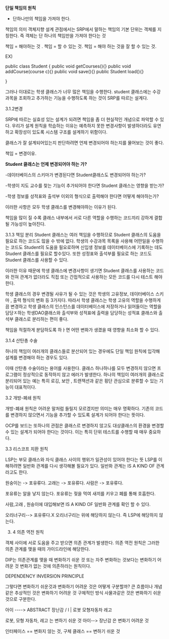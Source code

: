**단일 책임의 원칙**
- 단하나만의 책임을 가져야 한다.

책임의 의미
객체지향 설계 관점에서는 SRP에서 말하는 책임의 기본 단위는 객체를 지칭한다.
즉 객체는 단 하나의 책임만을 가져야 한다는 것

책임 = 해야하는 것 .
책임 = 할 수 있는 것.
책임 = 해야 하는 것을 잘 할 수 있는 것.

EX)

public class Student {
 public void getCourses(){}
 public void addCourse(course c){}
  public void save(){}
   public Student load(){}
    
}

그러나 이대로는 학생 클래스가 너무 많은 책임을 수행한다.
student 클래스에는 수강과목을 조회하고 추가하는 기능을 수행하도록 하는 것이
SRP를 따르는 설계다.




3.1.2변경

SRP에 따르는 실효성 있는 설계가 되려면 책임을 좀 더 현실적인 개념으로 파악할 수 있다.
우리가 설계 원칙을 학습하는 이유는 예측하지 못한 변경사항이 발생하더라도 유연하고 
확장성이 있도록 시스템 구조를 설계하기 위함이다.

클래스가 잘 설계되어있는지 판단하려면 언제 변경되어야 하는지를
물어보는 것이 좋다.

책임 = 변경이유.

__Student 클래스는 언제 변경되어야 하는 가?__ 

-데이터베이스의 스키마가 변경된다면 Student클래스도 변경되어야 하는가?

-학생이 지도 교수를 찾는 기능이 추가되어야 한다면 Student 클래스는 영향을 받는가?

-학생 정보를 성적표와 출석부 이외의 형식으로 출력해야 한다면 어떻게 해야하는가?

이러한 사항은 모두 학생 클래스를 변경해야하는 이유가 된다.

책임을 많이 질 수록 클래스 내부에서 서로 다른 역할을 수행하는 코드끼리 강하게
결합될 가능성이 높아진다. 


3.1.3 책임 분리
Student 클래스는 여러 책임을 수행하므로 Student 클래스의 도움을 필요로 하는 코드도 많을 수 밖에 없다.
학생의 수강과목 목록을 사용해 어떤일을 수행하는 코드도 Student의 도움을 필요로하며
신입생 정보를 데이터베이스에 기록하는 데도 Student 클래스를  필요로 할수있다. 
또한 성정표와 출석부를 필요로 하는 코드도 Student 클래스를 사용할 수 있다.

이러한 이유 때문에 학생 클래스에 변경사항이 생기면 Student 클래스를 사용하는
코드와 전혀 관계가 없더라도 직접 또는 간접적으로 사용하는 모든 코드를 다시 
테스트 해야 한다.

학생 클래스의 경우 변경될 사유가 될 수 있는 것은 학생의 고유정보, 
데이터베이스 스키마 , 출력 형식의 변화 등 3가지다. 
따라서 학생 클래스는 학생 고유의 역할을 수행하게 끔 변경하고 학생 클래스의
인스턴스를 데이터베이스에 저장하거나 읽어들이는 역할을 담당ㅈ하는 학생DAO클래스와
출석부와 성적표에 출력을 담당하는 성적표 클래스와 출석부 클래스로 분리하는
편이 좋다.

책임을 적절하게 분담하도록 하ㅏ면 어떤 변화가 생겼을 때 영향을 최소화 할 수 있다.

3.1.4 산탄총 수술

하나의 책임이 여러개의 클래스들로 분산되어 있는 경우에도 단일 책임 원칙에 입각해
설계를 변경해야 하는 경우도 있다.

이때 산탄총 수술이라는 용어를 사용한다.
클래스 하나하나를 모두 변경하지 않으면 프로그램이 정상적으로 동작하지 않고
에러가 발생한다. 하나의 책임이 여러개의 클래스로 분리되어 있는 예는 
특히 로깅, 보안 , 트랜잭션과 같은 횡단 관심으로 분류할 수 있는 기능이 대표적이다.


3.2 개방-폐쇄 원칙

개방-폐쇄 원칙은 어려운 말처럼 들릴지 모르겠지만 의미는 매우 명확하다.
기존의 코드를 변경하지 않으면서 기능을 추가할 수 있도록 설계가 되어야 한다는
뜻이다.

OCP를 보드는 또하나의 관점은 클래스르 변경하지 않고도 대상클래스의 환경을
변경할 수 있는 설계가 되어야 한다는 것이다. 
이는 특히 단위 테스트를 수행할 때 매우 중요하다.

3.3 리스코프 치환 원칙

LSP는 부모 클래스와 자식 클래스 사이의 행위가 일관성이 있어야 한다는 뜻
LSP를 이해하려면 일반화 관계를 다시 생각해볼 필요가 있다.
일반화 관계는 IS A KIND OF 관계라고도 한다.

원숭이는 -> 포유류다.
고래는 -> 포유류다.
사람은 -> 포유류다.

포유류는 알을 낳지 않는다.
포유류는 젖을 먹여 새끼를 키우고 폐를 통해 호흡한다.

사람,고래 , 원숭이에 대입해보면 IS A KIND OF 일반화 관계를 확인 할 수 있다.

오리너구리--> 포유류다.X 
오리너구리는 위에 해당하지 않는다. 즉 
LSP에 해당하지 않는다. 


3. 4 의존 역전 원칙


객체 사이에 서로 도움을 주고 받으면 의존 관계가 발생한다.
의존 역전 원칙은 그러한 의존 관계를 맺을 때의 가이드라인에 해당한다.

DIP는 의존관계를 맺을 때 변화하기 쉬운 것 또는 자주 변화하는 것보다는 변화하기 어려운 것 
변화가 없는 것에 의존하라는 원칙이다.

DEPENDENCY INVERSION PRINCIPLE 

그렇다면 변화하기 쉬운것과 변화하기 어려운 것은 어떻게 구분할까?
큰 흐름이나 개념 같은 추상적인 것은 변화하기 어려운 것
구체적인 방식 사물과같은 것은 변화하기 쉬운 것으로 구분한다.

아이 ---->       ABSTRACT 장난감
          /             l           |
       로봇          모형자동차          레고
 
 
로봇, 모형 자동차, 레고 는 변하기 쉬운 것 
아이--> 장난감 은 변화기 어려운 것


인터페이스 == 변화지 않는 것,
구체 클래스 == 변하기 쉬운 것 

     